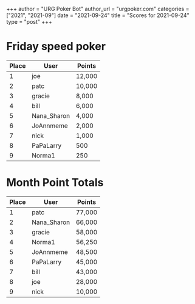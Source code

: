 +++
author = "URG Poker Bot"
author_url = "urgpoker.com"
categories = ["2021", "2021-09"]
date = "2021-09-24"
title = "Scores for 2021-09-24"
type = "post"
+++
# Friday speed poker

| Place | User | Points |
|-------|------|--------|
| 1 | joe | 12,000 |
| 2 | patc | 10,000 |
| 3 | gracie | 8,000 |
| 4 | bill | 6,000 |
| 5 | Nana_Sharon | 4,000 |
| 6 | JoAnnmeme | 2,000 |
| 7 | nick | 1,000 |
| 8 | PaPaLarry | 500 |
| 9 | Norma1 | 250 |

# Month Point Totals

| Place | User | Points |
|-------|------|--------|
| 1 | patc | 77,000 |
| 2 | Nana_Sharon | 66,000 |
| 3 | gracie | 58,000 |
| 4 | Norma1 | 56,250 |
| 5 | JoAnnmeme | 48,500 |
| 6 | PaPaLarry | 45,000 |
| 7 | bill | 43,000 |
| 8 | joe | 28,000 |
| 9 | nick | 10,000 |
